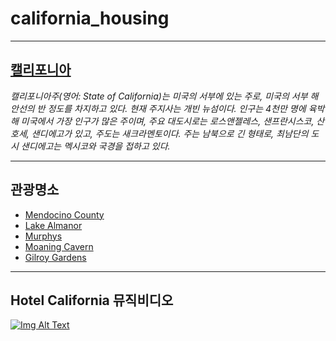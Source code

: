 # california_housing
***

## [캘리포니아](https://ko.wikipedia.org/wiki/%EC%BA%98%EB%A6%AC%ED%8F%AC%EB%8B%88%EC%95%84%EC%A3%BC)
*캘리포니아주(영어: State of California)는 미국의 서부에 있는 주로, 미국의 서부 해안선의 반 정도를 차지하고 있다. 현재 주지사는 개빈 뉴섬이다. 인구는 4천만 명에 육박해 미국에서 가장 인구가 많은 주이며, 주요 대도시로는 로스앤젤레스, 샌프란시스코, 산호세, 샌디에고가 있고, 주도는 새크라멘토이다. 주는 남북으로 긴 형태로, 최남단의 도시 샌디에고는 멕시코와 국경을 접하고 있다.*

***
## 관광명소
* [Mendocino County](http://www.visitcalifornia.com/kr/destination/spotlight-%EB%A9%98%EB%8F%84%EC%8B%9C%EB%85%B8)
* [Lake Almanor](http://www.visitcalifornia.com/kr/attraction/%EB%A0%88%EC%9D%B4%ED%81%AC-%EC%95%8C%EB%A7%88%EB%84%88)
* [Murphys](http://www.visitcalifornia.com/kr/attraction/%EB%A8%B8%ED%94%BC%EC%8A%A4)
* [Moaning Cavern](http://www.visitcalifornia.com/kr/attraction/%EB%AA%A8%EB%8B%9D-%EC%BA%90%EB%B2%88)
* [Gilroy Gardens](http://www.visitcalifornia.com/kr/attraction/%EA%B8%B8%EB%A1%9C%EC%9D%B4-%EA%B0%80%EB%93%A0)
***
## Hotel California 뮤직비디오
[![Img Alt Text](https://www.youtube.com/img/desktop/yt_1200.png)](https://www.youtube.com/watch?reload=9&v=BciS5krYL80)
